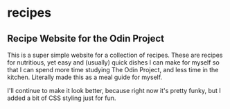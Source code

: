 # recipes

## Recipe Website for the Odin Project

This is a super simple website for a collection of recipes. These are recipes for nutritious, yet easy and (usually) quick dishes I can make for myself so that I can spend more time studying The Odin Project, and less time in the kitchen. Literally made this as a meal guide for myself.

I'll continue to make it look better, because right now it's pretty funky, but I added a bit of CSS styling just for fun.
